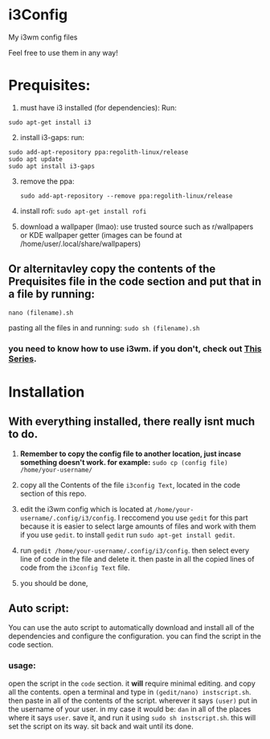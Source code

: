 # i3Config
My i3wm config files

Feel free to use them in any way!
# Prequisites:
  1. must have i3 installed (for dependencies):
    Run:
    
    sudo apt-get install i3
    
  2. install i3-gaps:
    run:
    
    sudo add-apt-repository ppa:regolith-linux/release
    sudo apt update
    sudo apt install i3-gaps
    
  3. remove the ppa:
     ```
     sudo add-apt-repository --remove ppa:regolith-linux/release
     ```
  4. install rofi:
    ```
    sudo apt-get install rofi
    ```
    
  5. download a wallpaper (lmao):
     use trusted source such as r/wallpapers or KDE wallpaper getter (images can be found at /home/user/.local/share/wallpapers)
     
## Or alternitavley copy the contents of the Prequisites file in the code section and put that in a file by running:
  ```
  nano (filename).sh
  ```
  pasting all the files in and running:
    ```
    sudo sh (filename).sh
    ```
### you need to know how to use i3wm. if you don't, check out [This Series](https://www.youtube.com/watch?v=j1I63wGcvU4&list=PL5ze0DjYv5DbCv9vNEzFmP6sU7ZmkGzcf).


# Installation

## With everything installed, there really isnt much to do.

1. **Remember to copy the config file to another location, just incase something doesn't work. for example:** ```sudo cp (config file) /home/your-username/```

2. copy all the Contents of the file ```i3config Text```, located in the code section of this repo.

3. edit the i3wm config which is located at ```/home/your-username/.config/i3/config```. I reccomend you use ```gedit``` for this part because it is easier to select large amounts of files and work with them if you use ```gedit```. to install ```gedit``` run ```sudo apt-get install gedit```.

4. run ```gedit /home/your-username/.config/i3/config```. then select every line of code in the file and delete it. then paste in all the copied lines of code from the ```i3config Text``` file.

5. you should be done, 

## Auto script:
  You can use the auto script to automatically download and install all of the dependencies and configure the configuration. you can find the script in the code section.
  ### usage:
  open the script in the ```code``` section. it **will** require minimal editing. and copy all the contents. open a terminal and type in ```(gedit/nano) instscript.sh```. then paste in all of the contents of the script. wherever it says ```(user)``` put in the username of your user. in my case it would be: ```dan``` in all of the places where it says ```user```. save it, and run it using ```sudo sh instscript.sh```. this will set the script on its way. sit back and wait until its done.
